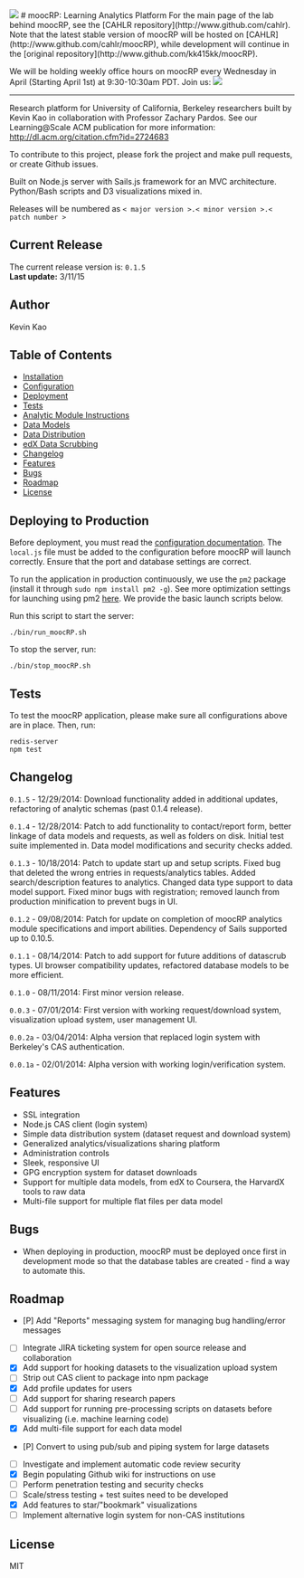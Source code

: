 <img src="https://travis-ci.org/kk415kk/moocRP.svg?branch=master"/>
# moocRP: Learning Analytics Platform
For the main page of the lab behind moocRP, see the [CAHLR repository](http://www.github.com/cahlr). Note that the latest stable version of moocRP will be hosted on [CAHLR](http://www.github.com/cahlr/moocRP), while development will continue in the [original repository](http://www.github.com/kk415kk/moocRP).

We will be holding weekly office hours on moocRP every Wednesday in April (Starting April 1st) at 9:30-10:30am PDT. Join us:
<a target="_blank" href="https://www.google.com/calendar/event?action=TEMPLATE&tmeid=N3ZhdG43ZzJ2dWYyZWxuMXFlbnBtbDhlYmdfMjAxNTA0MDFUMTYzMDAwWiBwYXJkb3NAYmVya2VsZXkuZWR1&tmsrc=pardos%40berkeley.edu"><img border="0" src="https://www.google.com/calendar/images/ext/gc_button1_en.gif"></a>

<hr>

Research platform for University of California, Berkeley researchers built by Kevin Kao in collaboration with Professor Zachary Pardos. See our Learning@Scale ACM publication for more information: <a href='http://dl.acm.org/citation.cfm?id=2724683' target='_blank'>http://dl.acm.org/citation.cfm?id=2724683</a>

To contribute to this project, please fork the project and make pull requests, or create Github issues.

Built on Node.js server with Sails.js framework for an MVC architecture. Python/Bash scripts and D3 visualizations mixed in.

Releases will be numbered as ````< major version >.< minor version >.< patch number >````

## Current Release
The current release version is:  ````0.1.5````<br>
<b>Last update:</b> 3/11/15

## Author
Kevin Kao

## Table of Contents
* [Installation](documentation/installation.md)
* [Configuration](documentation/configuration.md)
* [Deployment](#deploying-to-production)
* [Tests](#tests)
* [Analytic Module Instructions](documentation/analytic_modules.md)
* [Data Models](documentation/data_models.md)
* [Data Distribution](documentation/data_distribution.md)
* [edX Data Scrubbing](documentation/edX-datascrub.md)
* [Changelog](#changelog)
* [Features](#features)
* [Bugs](#bugs)
* [Roadmap](#roadmap)
* [License](#license)

## Deploying to Production
Before deployment, you must read the [configuration documentation](documentation/configuration.md). The `local.js` file must be added to the configuration before moocRP will launch correctly. Ensure that the port and database settings are correct.

To run the application in production continuously, we use the ````pm2```` package (install it through ````sudo npm install pm2 -g````). See more optimization settings for launching using pm2 [here](https://github.com/Unitech/pm2). We provide the basic launch scripts below.

Run this script to start the server:
````
./bin/run_moocRP.sh
````

To stop the server, run:
```
./bin/stop_moocRP.sh
```

## Tests
To test the moocRP application, please make sure all configurations above are in place. Then, run:
```
redis-server
npm test
```

## Changelog
````0.1.5```` - 12/29/2014: Download functionality added in additional updates, refactoring of analytic schemas (past 0.1.4 release).

````0.1.4```` - 12/28/2014: Patch to add functionality to contact/report form, better linkage of data models and requests, as well as folders on disk. Initial test suite implemented in. Data model modifications and security checks added.

````0.1.3```` - 10/18/2014: Patch to update start up and setup scripts. Fixed bug that deleted the wrong entries in requests/analytics tables. Added search/description features to analytics. Changed data type support to data model support. Fixed minor bugs with registration; removed launch from production minification to prevent bugs in UI.

````0.1.2```` - 09/08/2014: Patch for update on completion of moocRP analytics module specifications and import abilities. Dependency of Sails supported up to 0.10.5.

````0.1.1```` - 08/14/2014: Patch to add support for future additions of datascrub types. UI browser compatibility updates, refactored database models to be more efficient.

````0.1.0```` - 08/11/2014: First minor version release.

````0.0.3```` - 07/01/2014: First version with working request/download system, visualization upload system, user management UI.

````0.0.2a```` - 03/04/2014: Alpha version that replaced login system with Berkeley's CAS authentication.

````0.0.1a```` - 02/01/2014: Alpha version with working login/verification system.

## Features
* SSL integration
* Node.js CAS client (login system)
* Simple data distribution system (dataset request and download system)
* Generalized analytics/visualizations sharing platform
* Administration controls
* Sleek, responsive UI
* GPG encryption system for dataset downloads
* Support for multiple data models, from edX to Coursera, the HarvardX tools to raw data
* Multi-file support for multiple flat files per data model

## Bugs
* When deploying in production, moocRP must be deployed once first in development mode so that the database tables are created - find a way to automate this.

## Roadmap
- [P] Add "Reports" messaging system for managing bug handling/error messages
- [ ] Integrate JIRA ticketing system for open source release and collaboration
- [x] Add support for hooking datasets to the visualization upload system
- [ ] Strip out CAS client to package into npm package
- [x] Add profile updates for users
- [ ] Add support for sharing research papers
- [ ] Add support for running pre-processing scripts on datasets before visualizing (i.e. machine learning code)
- [x] Add multi-file support for each data model
- [P] Convert to using pub/sub and piping system for large datasets
- [ ] Investigate and implement automatic code review security
- [x] Begin populating Github wiki for instructions on use
- [ ] Perform penetration testing and security checks
- [ ] Scale/stress testing + test suites need to be developed
- [x] Add features to star/"bookmark" visualizations
- [ ] Implement alternative login system for non-CAS institutions

## License
MIT
